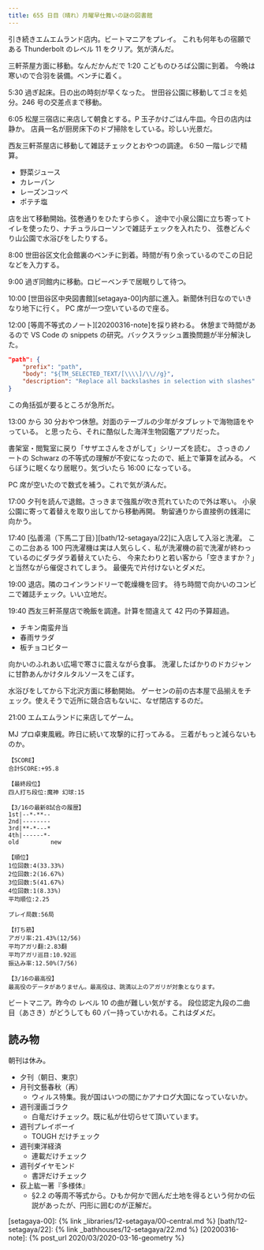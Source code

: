```yaml
---
title: 655 日目（晴れ）月曜早仕舞いの謎の図書館
---
```


引き続きエムエムランド店内。ビートマニアをプレイ。
これも何年もの宿願である Thunderbolt のレベル 11 をクリア。気が済んだ。

三軒茶屋方面に移動。なんだかんだで 1:20 こどものひろば公園に到着。
今晩は寒いので合羽を装備。ベンチに着く。

5:30 過ぎ起床。日の出の時刻が早くなった。
世田谷公園に移動してゴミを処分。246 号の交差点まで移動。

6:05 松屋三宿店に来店して朝食とする。P 玉子かけごはん牛皿。今日の店内は静か。
店員一名が厨房床下のドブ掃除をしている。珍しい光景だ。

西友三軒茶屋店に移動して雑誌チェックとおやつの調達。
6:50 一階レジで精算。

* 野菜ジュース
* カレーパン
* レーズンコッペ
* ポテチ塩

店を出て移動開始。弦巻通りをひたすら歩く。
途中で小泉公園に立ち寄ってトイレを使ったり、ナチュラルローソンで雑誌チェックを入れたり、
弦巻どんぐり山公園で水浴びをしたりする。

8:00 世田谷区文化会館裏のベンチに到着。時間が有り余っているのでこの日記などを入力する。

9:00 過ぎ同館内に移動。ロビーベンチで居眠りして待つ。

10:00 [世田谷区中央図書館][setagaya-00]内部に進入。新聞休刊日なのでいきなり地下に行く。
PC 席が一つ空いているので座る。

12:00 [等周不等式のノート][20200316-note]を採り終わる。
休憩まで時間があるので VS Code の snippets の研究。バックスラッシュ置換問題が半分解決した。

```json
"path": {
    "prefix": "path",
    "body": "${TM_SELECTED_TEXT/[\\\\]/\\//g}",
    "description": "Replace all backslashes in selection with slashes"
}
```

この角括弧が要るところが急所だ。

13:00 から 30 分おやつ休憩。対面のテーブルの少年がタブレットで海物語をやっている。
と思ったら、それに酷似した海洋生物図鑑アプリだった。

書架室・閲覧室に戻り「サザエさんをさがして」シリーズを読む。
さっきのノートの Schwarz の不等式の理解が不安になったので、紙上で筆算を試みる。
べらぼうに眠くなり居眠り。気づいたら 16:00 になっている。

PC 席が空いたので数式を補う。これで気が済んだ。

17:00 夕刊を読んで退館。さっきまで強風が吹き荒れていたので外は寒い。
小泉公園に寄って着替えを取り出してから移動再開。
駒留通りから直接例の銭湯に向かう。

17:40 [弘善湯（下馬二丁目）][bath/12-setagaya/22]に入店して入浴と洗濯。
ここの二台ある 100 円洗濯機は実は人気らしく、私が洗濯機の前で洗濯が終わっているのにダラダラ着替えていたら、
今来たわりと若い客から「空きますか？」と当然ながら催促されてしまう。
最優先で片付けないとダメだ。

19:00 退店。隣のコインランドリーで乾燥機を回す。
待ち時間で向かいのコンビニで雑誌チェック。いい立地だ。

19:40 西友三軒茶屋店で晩飯を調達。計算を間違えて 42 円の予算超過。

* チキン南蛮弁当
* 春雨サラダ
* 板チョコビター

向かいのふれあい広場で寒さに震えながら食事。
洗濯したばかりのドカジャンに甘酢あんかけタルタルソースをこぼす。

水浴びをしてから下北沢方面に移動開始。
ゲーセンの前の古本屋で品揃えをチェック。使えそうで近所に競合店もないに、なぜ閉店するのだ。

21:00 エムエムランドに来店してゲーム。

MJ プロ卓東風戦。昨日に続いて攻撃的に打ってみる。
三着がもっと減らないものか。

```text
【SCORE】
合計SCORE:+95.8

【最終段位】
四人打ち段位:魔神 幻球:15

【3/16の最新8試合の履歴】
1st|--*-**--
2nd|--------
3rd|**-*---*
4th|------*-
old         new

【順位】
1位回数:4(33.33%)
2位回数:2(16.67%)
3位回数:5(41.67%)
4位回数:1(8.33%)
平均順位:2.25

プレイ局数:56局

【打ち筋】
アガリ率:21.43%(12/56)
平均アガリ翻:2.83翻
平均アガリ巡目:10.92巡
振込み率:12.50%(7/56)

【3/16の最高役】
最高役のデータがありません。最高役は、跳満以上のアガリが対象となります。
```

ビートマニア。昨今の レベル 10 の曲が難しい気がする。
段位認定九段の二曲目（あさき）がどうしても 60 パー持っていかれる。これはダメだ。

## 読み物

朝刊は休み。

* 夕刊（朝日、東京）
* 月刊文藝春秋（再）
  * ウィルス特集。我が国はいつの間にかアナログ大国になっていないか。
* 週刊漫画ゴラク
  * 白竜だけチェック。既に私が仕切らせて頂いています。
* 週刊プレイボーイ
  * TOUGH だけチェック
* 週刊東洋経済
  * 連載だけチェック
* 週刊ダイヤモンド
  * 書評だけチェック
* 荻上紘一著『多様体』
  * §2.2 の等周不等式から。ひもか何かで囲んだ土地を得るという何かの伝説があったが、円形に囲むのが正解だ。

[setagaya-00]: {% link _libraries/12-setagaya/00-central.md %}
[bath/12-setagaya/22]: {% link _bathhouses/12-setagaya/22.md %}
[20200316-note]: {% post_url 2020/03/2020-03-16-geometry %}
